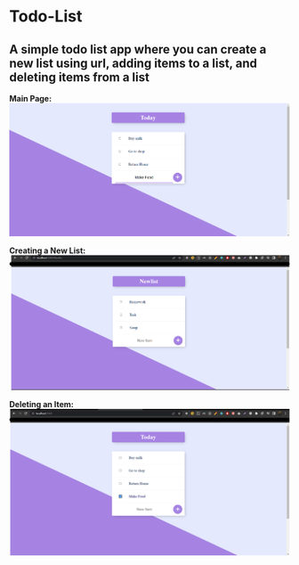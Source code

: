 # Todo-List

## A simple todo list app where you can create a new list using url, adding items to a list, and deleting items from a list

**Main Page:**
![Main Page](https://github.com/MostafaAlaa297/Todo-List/blob/master/Screenshot/Main.png?raw=true)

**Creating a New List:**
![New List:](https://github.com/MostafaAlaa297/Todo-List/blob/master/Screenshot/NewList.png?raw=true)

**Deleting an Item:**
![Deleting an item](https://github.com/MostafaAlaa297/Todo-List/blob/master/Screenshot/Delete.png?raw=true)
